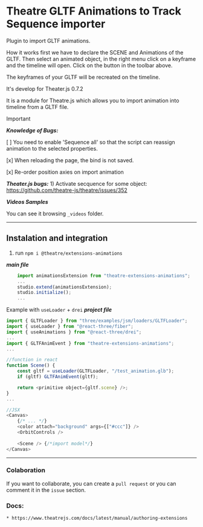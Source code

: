 # Theatre GLTF Animations to Track Sequence importer

Plugin to import GLTF animations.

How it works first we have to declare the SCENE and Animations of the GLTF. 
Then select an animated object, in the right menu click on a keyframe and the timeline will open. Click on the button in the toolbar above.

The keyframes of your GLTF will be recreated on the timeline.


It's develop for Theater.js 0.7.2

It is a module for Theatre.js which allows you to import animation into timeline from a GLTF file.

> [!IMPORTANT]
>***Knowledge of Bugs:***
>
>    [ ] You need to enable 'Sequence all' so that the script can reassign animation to the selected properties.
> 
>    [x] When reloading the page, the bind is not saved.
> 
>    [x] Re-order position axies on import animation


***Theater.js bugs:***
    1) Activate secquence for some object: https://github.com/theatre-js/theatre/issues/352

***Videos Samples***

You can see it browsing `_videos` folder.

---

## Instalation and integration

1) run `npm i @theatre/extensions-animations`

***main file***
```javascript
    import animationsExtension from "theatre-extensions-animations";
    ...
    studio.extend(animationsExtension);
    studio.initialize();
    ...
```

Example with `useLoader` + `drei`
***project file***
```javascript 
import { GLTFLoader } from "three/examples/jsm/loaders/GLTFLoader";
import { useLoader } from "@react-three/fiber";
import { useAnimations } from "@react-three/drei";
...
import { GLTFAnimEvent } from "theatre-extensions-animations";
...

//function in react
function Scene() {
	const gltf = useLoader(GLTFLoader, "/test_animation.glb");
	if (gltf) GLTFAnimEvent(gltf);

	return <primitive object={gltf.scene} />;
}
...

//JSX
<Canvas>
    {/* ... */}
    <color attach="background" args={["#ccc"]} />
    <OrbitControls />
    
    <Scene /> {/*import model*/}
</Canvas>

```

---

### Colaboration

If you want to collaborate, you can create a `pull request` or you can comment it in the `issue` section.


### Docs:
    * https://www.theatrejs.com/docs/latest/manual/authoring-extensions